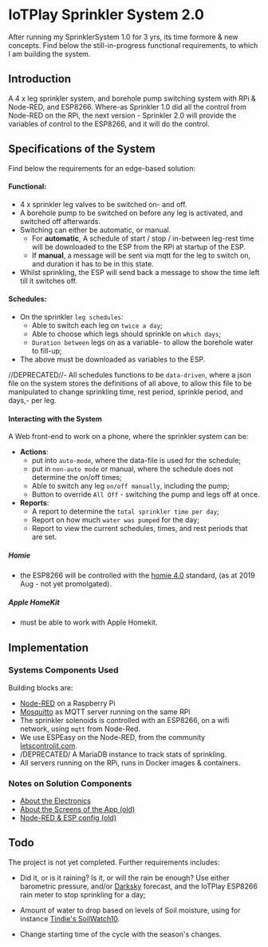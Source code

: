 # IoTPlay Sprinkler System 2.0

After running my SprinklerSystem 1.0 for 3 yrs, its time formore & new concepts. Find below the still-in-progress functional requirements, to which I am building the system.

## Introduction

A 4 x leg sprinkler system, and borehole pump switching system with RPi &amp; Node-RED, and ESP8266. Where-as Sprinkler 1.0 did all the control from Node-RED on the RPi, the next version - Sprinkler 2.0 will provide the variables of control to the ESP8266, and it will do the control.

## Specifications of the System

Find below the requirements for an edge-based solution:

#### Functional:
- 4 x sprinkler leg valves to be switched on- and off.
- A borehole pump to be switched on before any leg is activated, and switched off afterwards. 
- Switching can either be automatic, or manual.
  - For **automatic**, A schedule of start / stop / in-between leg-rest time will be downloaded to the ESP from the RPi at startup of the ESP.
  - If **manual**, a message will be sent via mqtt for the leg to switch on, and duration it has to be in this state.
- Whilst sprinkling, the ESP will send back a message to show the time left till it switches off.

#### Schedules:
- On the sprinkler `leg schedules`:
  - Able to switch each leg on `twice a day`;
  - Able to choose which legs should sprinkle on `which days`;
  - `Duration between` legs on as a variable- to allow the borehole water to fill-up;  
- The above must be downloaded as variables to the ESP.

//DEPRECATED//- All schedules functions to be `data-driven`, where a json file on the system stores the definitions of all above, to allow this file to be manipulated to change sprinkling time, rest period, sprinkle period, and days,- per leg.

#### Interacting with the System

A Web front-end to work on a phone, where the sprinkler system can be:  
- **Actions**:
  - put into `auto-mode`, where the data-file is used for the schedule;
  - put in `non-auto mode` or manual, where the schedule does not determine the on/off times;
  - Able to switch any leg `on/off manually`, including the pump;
  - Button to override `All Off` - switching the pump and legs off at once.
- **Reports**:
  - A report to determine the `total sprinkler time per day`;
  - Report on how much `water was pumped` for the day;
  - Report to view the current schedules, times, and rest periods that are set.

##### Homie
- the ESP8266 will be controlled with the [homie 4.0](https://github.com/homieiot/convention/blob/develop/convention.md) standard, (as at 2019 Aug - not yet promolgated).  
##### Apple HomeKit
- must be able to work with Apple Homekit.


## Implementation

### Systems Components Used

Building blocks are:
- [Node-RED](https://nodered.org) on a Raspberry Pi
- [Mosquitto](https://mosquitto.org) as MQTT server running on the same RPi
- The sprinkler solenoids is controlled with an ESP8266, on a wifi network, using `mqtt` from Node-Red.
- We use ESPEasy on the Node-RED, from the community  [letscontrolit.com](https://www.letscontrolit.com/wiki/index.php/ESPEasy).  
- /DEPRECATED/ A MariaDB instance to track stats of sprinkling.
- All servers running on the RPi, runs in Docker images & containers.


### Notes on Solution Components

- [About the Electronics](READ_electronics.md)
- [About the Screens of the App (old)](READ_old_screens.md)
- [Node-RED & ESP config (old)](READ_old_solcomp.md)

## Todo
The project is not yet completed. Further requirements includes:
- Did it, or is it raining? Is it, or will the rain be enough? Use either barometric pressure, and/or [Darksky](https://flows.nodered.org/node/node-red-node-darksky) forecast, and the IoTPlay ESP8266 rain meter to stop sprinkling for a day;  

- Amount of water to drop based on levels of Soil moisture, using for instance [Tindie's SoilWatch10](https://www.tindie.com/products/pinotech/soilwatch-10-soil-moisture-sensor/?pt=ac_prod_search).

- Change starting time of the cycle with the season's changes.



